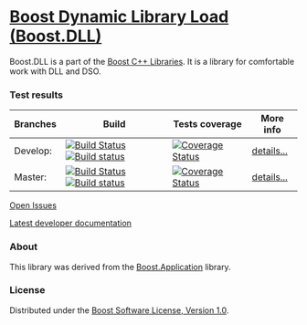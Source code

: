 # [Boost Dynamic Library Load (Boost.DLL)](http://boost.org/libs/dll)

Boost.DLL is a part of the [Boost C++ Libraries](http://github.com/boostorg). It is a library for comfortable work with DLL and DSO.

### Test results

Branches        | Build         | Tests coverage | More info
----------------|-------------- | -------------- |-----------
Develop:        | [![Build Status](https://travis-ci.org/apolukhin/Boost.DLL.svg?branch=develop)](https://travis-ci.org/apolukhin/Boost.DLL) [![Build status](https://ci.appveyor.com/api/projects/status/t6q6yhcabtk5b99l/branch/develop?svg=true)](https://ci.appveyor.com/project/apolukhin/boost-dll/branch/develop)  | [![Coverage Status](https://coveralls.io/repos/apolukhin/Boost.DLL/badge.png?branch=develop)](https://coveralls.io/r/apolukhin/Boost.DLL?branch=develop) | [details...](http://www.boost.org/development/tests/develop/developer/dll.html)
Master:         | [![Build Status](https://travis-ci.org/apolukhin/Boost.DLL.svg?branch=master)](https://travis-ci.org/apolukhin/Boost.DLL) [![Build status](https://ci.appveyor.com/api/projects/status/t6q6yhcabtk5b99l/branch/master?svg=true)](https://ci.appveyor.com/project/apolukhin/boost-dll/branch/master)  | [![Coverage Status](https://coveralls.io/repos/apolukhin/Boost.DLL/badge.png?branch=master)](https://coveralls.io/r/apolukhin/Boost.DLL?branch=master) | [details...](http://www.boost.org/development/tests/master/developer/dll.html)

[Open Issues](https://svn.boost.org/trac/boost/query?status=!closed&component=dll)

[Latest developer documentation](http://apolukhin.github.io/Boost.DLL/index.html)

### About
This library was derived from the [Boost.Application](https://github.com/retf/Boost.Application) library.

### License
Distributed under the [Boost Software License, Version 1.0](http://www.boost.org/LICENSE_1_0.txt).
